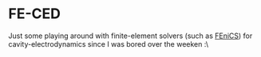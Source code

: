 # FE-CED
Just some playing around with finite-element solvers (such as [FEniCS](https://fenicsproject.org/)) for cavity-electrodynamics since I was bored over the weeken :\
